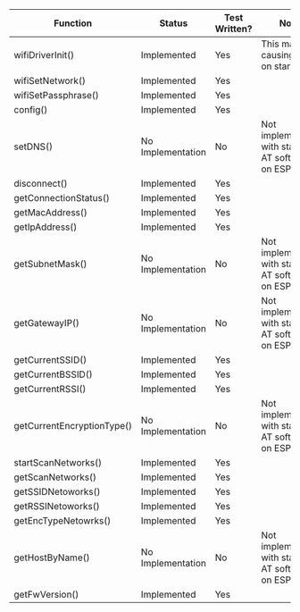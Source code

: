 | **Function** | **Status** | **Test Written?** | **Notes** |
|--------------|------------|-------------------|-----------|
| wifiDriverInit() | Implemented | Yes | This may be causing crash on startup |
| wifiSetNetwork() | Implemented | Yes | |
| wifiSetPassphrase() | Implemented | Yes ||
| config() | Implemented | Yes | |
| setDNS() | No Implementation | No | Not implementable with standard AT software on ESP  |
| disconnect() | Implemented | Yes | |
| getConnectionStatus() | Implemented | Yes | |
| getMacAddress() | Implemented | Yes | |
| getIpAddress() | Implemented | Yes | |
| getSubnetMask() | No Implementation  | No | Not implementable with standard AT software on ESP  |
| getGatewayIP() | No Implementation  | No | Not implementable with standard AT software on ESP  |
| getCurrentSSID() | Implemented | Yes | |
| getCurrentBSSID() | Implemented | Yes | |
| getCurrentRSSI() | Implemented | Yes | |
| getCurrentEncryptionType() | No Implementation  | No | Not implementable with standard AT software on ESP  |
| startScanNetworks() | Implemented | Yes | |
| getScanNetworks() | Implemented | Yes | |
| getSSIDNetoworks() | Implemented | Yes | |
| getRSSINetoworks() | Implemented | Yes | |
| getEncTypeNetowrks() | Implemented | Yes | |
| getHostByName() | No Implementation | No | Not implementable with standard AT software on ESP |
| getFwVersion() | Implemented | Yes | |